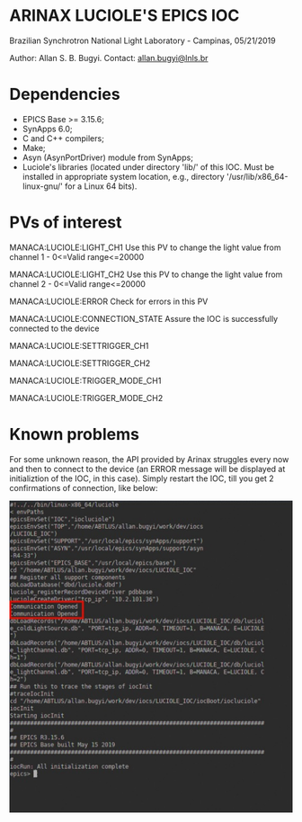 ARINAX LUCIOLE'S EPICS IOC
=============================
Brazilian Synchrotron National Light Laboratory - Campinas, 05/21/2019

Author:     Allan S. B. Bugyi. 
Contact:    allan.bugyi@lnls.br


Dependencies
============

- EPICS Base >= 3.15.6;
- SynApps 6.0;
- C and C++ compilers;
- Make;
- Asyn (AsynPortDriver) module from SynApps;
- Luciole's libraries (located under directory 'lib/' of this IOC. Must be installed in appropriate system location, e.g., directory '/usr/lib/x86_64-linux-gnu/' for a Linux 64 bits).


PVs of interest
===============

MANACA:LUCIOLE:LIGHT_CH1						Use this PV to change the light value from channel 1 - 0<=Valid range<=20000

MANACA:LUCIOLE:LIGHT_CH2						Use this PV to change the light value from channel 2 - 0<=Valid range<=20000

MANACA:LUCIOLE:ERROR								Check for errors in this PV

MANACA:LUCIOLE:CONNECTION_STATE		Assure the IOC is successfully connected to the device

MANACA:LUCIOLE:SETTRIGGER_CH1

MANACA:LUCIOLE:SETTRIGGER_CH2

MANACA:LUCIOLE:TRIGGER_MODE_CH1

MANACA:LUCIOLE:TRIGGER_MODE_CH2


Known problems
==============

For some unknown reason, the API provided by Arinax struggles every now and then to connect to the device (an ERROR message will be displayed at initializtion of the IOC, in this case). 
Simply restart the IOC, till you get 2 confirmations of connection, like below:

![](./docs/IOC_terminal_successAtConnecting.jpg)